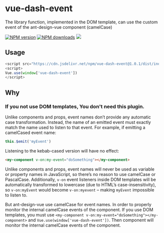 # vue-dash-event
The library function, implemented in the DOM template, can use the custom event of the ant-design-vue component (camelCase)

[![NPM version](https://img.shields.io/npm/v/vue-dash-event.svg?style=flat)](https://npmjs.org/package/vue-dash-event) [![NPM downloads](http://img.shields.io/npm/dm/vue-dash-event.svg?style=flat)](https://npmjs.org/package/vue-dash-event)
[![](https://data.jsdelivr.com/v1/package/npm/vue-dash-event/badge)](https://www.jsdelivr.com/package/npm/vue-dash-event)

## Usage

```js
<script src="https://cdn.jsdelivr.net/npm/vue-dash-event@1.0.1/dist/index.min.js"></script>
<script>
Vue.use(window['vue-dash-event'])
</script>
```
## Why

### If you not use DOM templates, You don't need this plugin.

Unlike components and props, event names don’t provide any automatic case transformation. Instead, the name of an emitted event must exactly match the name used to listen to that event. For example, if emitting a camelCased event name:

```js
this.$emit('myEvent')
```
Listening to the kebab-cased version will have no effect:

```html
<my-component v-on:my-event="doSomething"></my-component>
```
Unlike components and props, event names will never be used as variable or property names in JavaScript, so there’s no reason to use camelCase or PascalCase. Additionally, `v-on` event listeners inside DOM templates will be automatically transformed to lowercase (due to HTML’s case-insensitivity), so `v-on:myEvent` would become `v-on:myevent` – making `myEvent` impossible to listen to.

But ant-design-vue use camelCase for event names. In order to properly monitor the internal camelCase events of the component.
If you use DOM templates, you must use `<my-component v-on:my-event="doSomething"></my-component>` and `Vue.use(window['vue-dash-event'])`. Then component will monitor the internal camelCase events of the component.
